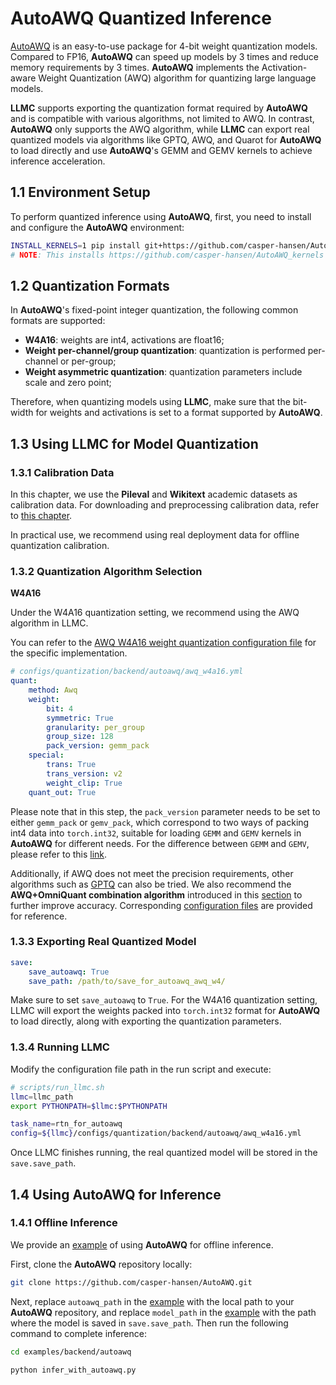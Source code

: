 
# AutoAWQ Quantized Inference

[AutoAWQ](https://github.com/casper-hansen/AutoAWQ) is an easy-to-use package for 4-bit weight quantization models. Compared to FP16, **AutoAWQ** can speed up models by 3 times and reduce memory requirements by 3 times. **AutoAWQ** implements the Activation-aware Weight Quantization (AWQ) algorithm for quantizing large language models.

**LLMC** supports exporting the quantization format required by **AutoAWQ** and is compatible with various algorithms, not limited to AWQ. In contrast, **AutoAWQ** only supports the AWQ algorithm, while **LLMC** can export real quantized models via algorithms like GPTQ, AWQ, and Quarot for **AutoAWQ** to load directly and use **AutoAWQ**'s GEMM and GEMV kernels to achieve inference acceleration.


## 1.1 Environment Setup

To perform quantized inference using **AutoAWQ**, first, you need to install and configure the **AutoAWQ** environment:
```bash
INSTALL_KERNELS=1 pip install git+https://github.com/casper-hansen/AutoAWQ.git
# NOTE: This installs https://github.com/casper-hansen/AutoAWQ_kernels
```

## 1.2 Quantization Formats

In **AutoAWQ**'s fixed-point integer quantization, the following common formats are supported:

- **W4A16**: weights are int4, activations are float16;
- **Weight per-channel/group quantization**: quantization is performed per-channel or per-group;
- **Weight asymmetric quantization**: quantization parameters include scale and zero point;

Therefore, when quantizing models using **LLMC**, make sure that the bit-width for weights and activations is set to a format supported by **AutoAWQ**.


## 1.3 Using LLMC for Model Quantization

### 1.3.1 Calibration Data

In this chapter, we use the **Pileval** and **Wikitext** academic datasets as calibration data. For downloading and preprocessing calibration data, refer to [this chapter](https://llmc-en.readthedocs.io/en/latest/configs.html).

In practical use, we recommend using real deployment data for offline quantization calibration.


### 1.3.2 Quantization Algorithm Selection


**W4A16**

Under the W4A16 quantization setting, we recommend using the AWQ algorithm in LLMC.

You can refer to the [AWQ W4A16 weight quantization configuration file](https://github.com/ModelTC/llmc/tree/main/configs/quantization/backend/autoawq/awq_w4a16.yml) for the specific implementation.

```yaml
# configs/quantization/backend/autoawq/awq_w4a16.yml
quant:
    method: Awq
    weight:
        bit: 4
        symmetric: True
        granularity: per_group
        group_size: 128
        pack_version: gemm_pack
    special:
        trans: True
        trans_version: v2
        weight_clip: True
    quant_out: True  
```

Please note that in this step, the `pack_version` parameter needs to be set to either `gemm_pack` or `gemv_pack`, which correspond to two ways of packing int4 data into `torch.int32`, suitable for loading `GEMM` and `GEMV` kernels in **AutoAWQ** for different needs. For the difference between `GEMM` and `GEMV`, please refer to this [link](https://github.com/casper-hansen/AutoAWQ/tree/main?tab=readme-ov-file#int4-gemm-vs-int4-gemv-vs-fp16).

Additionally, if AWQ does not meet the precision requirements, other algorithms such as [GPTQ](https://github.com/ModelTC/llmc/tree/main/configs/quantization/backend/autoawq/gptq_w4a16.yml) can also be tried. We also recommend the **AWQ+OmniQuant combination algorithm** introduced in this [section](https://llmc-en.readthedocs.io/en/latest/practice/awq_omni.html) to further improve accuracy. Corresponding [configuration files](https://github.com/ModelTC/llmc/tree/main/configs/quantization/backend/autoawq/w4a16_combin) are provided for reference.


### 1.3.3 Exporting Real Quantized Model

```yaml
save:
    save_autoawq: True
    save_path: /path/to/save_for_autoawq_awq_w4/
```
Make sure to set `save_autoawq` to `True`. For the W4A16 quantization setting, LLMC will export the weights packed into `torch.int32` format for **AutoAWQ** to load directly, along with exporting the quantization parameters.


### 1.3.4 Running LLMC

Modify the configuration file path in the run script and execute:

```bash
# scripts/run_llmc.sh
llmc=llmc_path
export PYTHONPATH=$llmc:$PYTHONPATH

task_name=rtn_for_autoawq
config=${llmc}/configs/quantization/backend/autoawq/awq_w4a16.yml
```
Once LLMC finishes running, the real quantized model will be stored in the `save.save_path`.


## 1.4 Using AutoAWQ for Inference


### 1.4.1 Offline Inference

We provide an [example](https://github.com/ModelTC/llmc/blob/main/examples/backend/autoawq/infer_with_autoawq.py) of using **AutoAWQ** for offline inference.

First, clone the **AutoAWQ** repository locally:

```bash
git clone https://github.com/casper-hansen/AutoAWQ.git
```

Next, replace `autoawq_path` in the [example](https://github.com/ModelTC/llmc/blob/main/examples/backend/autoawq/infer_with_autoawq.py) with the local path to your **AutoAWQ** repository, and replace `model_path` in the [example](https://github.com/ModelTC/llmc/blob/main/examples/backend/autoawq/infer_with_autoawq.py) with the path where the model is saved in `save.save_path`. Then run the following command to complete inference:

```bash
cd examples/backend/autoawq

python infer_with_autoawq.py